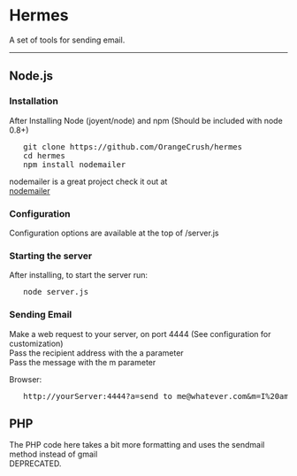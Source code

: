<body>

<h1 id="toc_1">Hermes</h1>
<p>
A set of tools for sending email.
<hr />
</p>

<h2 id="toc_1.1">Node.js</h2>

<h3 id="toc_1.1.1">Installation</h3>
<p>
After Installing Node (joyent/node) and npm (Should be included with node 0.8+)
</p>
<pre>
   git clone https://github.com/OrangeCrush/hermes
   cd hermes
   npm install nodemailer
</pre>

<p>
nodemailer is a great project check it out at <br>
<a href="http://github.com/andris9/nodemailer">nodemailer</a>
</p>


<h3 id="toc_1.1.2">Configuration</h3>
<p>
Configuration options are available at the top of /server.js
</p>

<h3 id="toc_1.1.3">Starting the server</h3>
<p>
After installing, to start the server run:
</p>
<pre>
   node server.js
</pre>

<h3 id="toc_1.1.4">Sending Email</h3>
<p>
Make a web request to your server, on port 4444 (See configuration for customization)<br>
Pass the recipient address with the a parameter<br>
Pass the message with the m parameter<br>
</p>

<p>
Browser:
</p>
<pre>
   http://yourServer:4444?a=send_to_me@whatever.com&amp;m=I%20am%20a%20Message
</pre>

<h2 id="toc_1.2">PHP</h2>

<p>
The PHP code here takes a bit more formatting and uses the sendmail method instead of gmail<br>
DEPRECATED.
</p>

</body>
</html>
